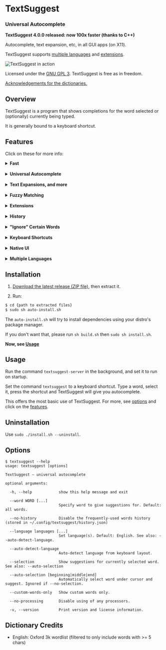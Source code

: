 # TextSuggest
### Universal Autocomplete

**TextSuggest 4.0.0 released: now 100x faster (thanks to C++)**

Autocomplete, text expansion, etc, in all GUI apps (on X11).

TextSuggest supports [multiple languages](#other-languages) and [extensions](#extensions).

![TextSuggest in action](img/demo.png)

Licensed under the [GNU GPL 3](https://www.gnu.org/licenses/gpl.txt). TextSuggest is free as in freedom.

[Acknowledgements for the dictionaries.](#dictionary-credits)

## Overview

TextSuggest is a program that shows completions for the word selected or (optionally) currently being typed.

It is generally bound to a keyboard shortcut.

## Features

Click on these for more info:

<details><summary><b>Fast</b></summary>
<p><br />
TextSuggest is extremely fast. It does a fuzzy search of the full included English dictionary in 0.0005 seconds.
</p>
</details> <br />

<details><summary><b>Universal Autocomplete</b></summary>
<p><br />
TextSuggest can provide autocomplete in any GUI app on X11.
</p>
</details> <br />

<details><summary><b>Text Expansions, and more</b></summary>
<p><br />
TextSuggest can handle a range of expansions.

### Custom words

Simply add them to `~/.config/textsuggest/custom-words.json` in a JSON format like this:

	{
	    "custom": "Expansion",
	    "another": "Another expansion"
	}

and whenever 'custom' is typed, 'Expansion' will be typed. Similarly for 'another' ('Another expansion').

Whenever you type an unknown word, it is automatically added to your custom words file.

### Commands

Inserts the output of a command:

    $ls -l

when typed into a TextSuggest window, will insert output of `ls -l` as if it was run in a shell.

#### Custom words + Commands

Add in `~/.config/textsuggest/custom-words.json`:

    "custom": "$ command --opts"

and whenever you type 'custom' into TextSuggest, the output of `command --opts` will be inserted.

### Math

Simply type into TextSuggest:

    = 2 + 3

And '5' will be inserted. You can do any math expression that Python supports.

You can also use any function in the Python [`math`](https://docs.python.org/3/library/math.html) library, for example `= sqrt(25)` for √25.

#### Custom Words + Math

Add in `~/.config/textsuggest/custom-words.json`:

    "custom": "= 2 + 3"

And whenever you type 'custom' into TextSuggest, 5 will be inserted.

</p>
</details> <br />


<details><summary><b>Fuzzy Matching</b></summary>
<p><br />
TextSuggest supports very fast and intuitive fuzzy matching, so that you don't have to type the entire word, only portions.

For example, as the screenshot at the top shows, `inting` shows suggestions for `interesting`, `painting` and so on, in order of best match.
</p>
</details> <br />

<details><summary><b>Extensions</b></summary>
<p><br />
TextSuggest supports powerful *processors* for extensions.

A processor *processes* text before handing it over to TextSuggest to type it out.
By default TextSuggest has two processors, [`command`] and [`math_expression`] (see the above *Text Expansions* section).

### Making your own extension

A *processor* is a simple script/executable (any language), that *must* respond to `matches {text}` and `process {text}` as command line arguments.

Look into this example, written in Python (you can use any language, as long as it is an executable):

```python
import sys

if sys.argv[1] == "matches":
	# Exit (sys.exit()) with 0 (yes) or 1 (no): whether this processor should process 'text' or not.
	# For example, the command processor has it like this:
	#     if text.startswith('$'):
	#         sys.exit(0)  # should process
	#     else:
	#         sys.exit(1)  # should not process

if sys.argv[1] == "process":
	text = sys.argv[2]
	# Do something with 'text' and print() it.
	# This is what will be finally typed.
```

Make one based on the sample above, and place it in `~/.config/textsuggest/processors/`.

File must be executable (`chmod a+x ~/.config/textsuggest/processors/YOUR_PROCESSOR`).

Processors in `~/.config/textsuggest/processors` take precedence over those in `/usr/share/textsuggest/processors`, in case of a name or match conflict.
</p>
</details> <br />

<details><summary><b>History</b></summary>
<p><br />
TextSuggest supports storing history of suggestions used. More-used suggestions will rise to the top.

History can be disabled using the `--no-history` option.

You can remove a word from history, by pressing <kbd>Shift+Delete</kbd>, or in the file `~/.config/textsuggest/history.json`
</p>
</details> <br />

<details><summary><b>"Ignore" Certain Words</b></summary>
<p><br />
You can tell TextSuggest to *never* show some words conveniently through

 - <kbd>Ctrl+Shift+Delete</kbd>
 - or in the file `~/.config/textsuggest/ignore.json`
</p>
</details> <br />

<details><summary><b>Keyboard Shortcuts</b></summary>
<p><br />
While browsing the list of suggestions, press

  - <kbd>Alt+Enter</kbd> to type it without processing.
  - <kbd>Shift+Delete</kbd> to remove it from your history.
  - <kbd>Ctrl+Shift+Delete</kbd> to add it to the ignore list (i.e. will never show up in suggestions)
</p>
</details> <br />

<details><summary><b>Native UI</b></summary>
<p><br />
Unlike many apps, TextSuggest has a fast, entirely native user interface written in Qt 5 and C++.

Custom third-party UIs can also be easily made by other developers if they wish.
</p>
</details> <br />

<details><summary><b>Multiple Languages</b></summary>
<p><br />
English dictionary are provided by default.

By default, only the English dictionary will be used.

You can change this by:

  - Auto-detect language from keyboard layout: Use the option `--auto-detect-language`. The mapping of layouts to languages is given below:
    - `bd` → Bangla
    - `us` → English
    - `uk` → English
    - `gb` → English
    - `cn` → Chinese
    - `ar` → Arabic
    - `tw` → Chinese
    - `de` → German
    - `jp` → Japanese
    - `ru` → Russian
    - `es` → Spanish
    - `se` → Swedish
    - `fi` → Finnish
    - `kr` → Korean
    - `pk` → Urdu
    - `fr` → French
    - `gr` → Greek
    - `ua` → Ukrainian

  - Manually specify the language(s) to use. For example, `--language English --language German`. (This will set the language to both English and German. Must pass `--language` or `-l` for each language).

TextSuggest will then use `<language name>.txt` file(s) (if they exist) in `/usr/share/textsuggest/dictionaries`.
</p>
</details>




## Installation

  1. [Download the latest release (ZIP file)](https://github.com/bharadwaj-raju/TextSuggest/archive/v3.0.0.zip), then extract it.

  2. Run:

```bash
$ cd {path to extracted files}
$ sudo sh auto-install.sh
```

The `auto-install.sh` will try to install dependencies using your distro's package manager.

If you don't want that, please run `sh build.sh` then `sudo sh install.sh`.


**Now, see [Usage](#usage)**


## Usage

Run the command `textsuggest-server` in the background, and set it to run on startup.

Set the command `textsuggest` to a keyboard shortcut. Type a word, select it, press the shortcut and TextSuggest will give you autocomplete.

This offers the most basic use of TextSuggest. For more, see [options](#options) and click on the [features](#features).

## Uninstallation

Use `sudo ./install.sh --uninstall`.

## Options

    $ textsuggest --help
	usage: textsuggest [options]

	TextSuggest — universal autocomplete

	optional arguments:

	  -h, --help            show this help message and exit

	  --word WORD [...]
	                        Specify word to give suggestions for. Default: all words.

	  --no-history          Disable the frequently-used words history (stored in ~/.config/textsuggest/history.json)

	  --language languages [...]
	                        Set language(s). Default: English. See also: --auto-detect-language.

	  --auto-detect-language
	                        Auto-detect language from keyboard layout.

	  --selection           Show suggestions for currently selected word. See also: --auto-selection

	  --auto-selection [beginning|middle|end]
	                        Automatically select word under cursor and suggest. Ignored if --no-selection.

	  --custom-words-only   Show custom words only.

	  --no-processing       Disable using of any processors.

	  -v, --version         Print version and license information.



## Dictionary Credits

- English:
  Oxford 3k wordlist (filtered to only include words with >= 5 chars)

